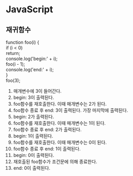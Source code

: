 # JavaScript

## 재귀함수

function foo(i) {  
  if (i < 0)  
    return;  
  console.log('begin:' + i);  
  foo(i - 1);  
  console.log('end:' + i);  
}  
foo(3);

1. 매개변수에 3이 들어간다.  
2. begin: 3이 출력된다.    
3. foo함수를 재호출한다. 이때 매개변수는 2가 된다.
4. foo함수 종료 후 end: 3이 출력된다. 가장 마지막에 출력된다.   
5. begin: 2가 출력된다.  
6. foo함수를 재호출한다. 이때 매개변수는 1이 된다.  
7. foo함수 종료 후 end: 2가 출력된다.  
8. begin: 1이 출력된다.  
9. foo함수를 재호출한다. 이때 매개변수는 0이 된다.  
10. foo함수 종료 후 end: 1이 출력된다.  
11. begin: 0이 출력된다.  
12. 재호출된 foo함수가 조건문에 의해 종료한다.  
13. end: 0이 출력된다.   